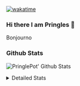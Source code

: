 [![wakatime](https://wakatime.com/badge/user/abd317df-612e-44b4-8787-15db7b574b2f.svg)](https://wakatime.com/@abd317df-612e-44b4-8787-15db7b574b2f)
### Hi there I am Pringles 👋

Bonjourno

### Github Stats
![PringlePot' Github Stats](https://github-readme-stats.vercel.app/api?username=PringlePot&show_icons=true&theme=dark&count_private=true)

<details>
  <summary>Detailed Stats</summary>
    
<!--START_SECTION:waka-->
![Code Time](http://img.shields.io/badge/Code%20Time-428%20hrs%2042%20mins-blue)

![Profile Views](http://img.shields.io/badge/Profile%20Views-8-blue)

![Lines of code](https://img.shields.io/badge/From%20Hello%20World%20I%27ve%20Written-110%20Thousand%20lines%20of%20code-blue)

**🐱 My GitHub Data** 

> 🏆 167 Contributions in the Year 2022
 > 
> 📦 90.6 kB Used in GitHub's Storage 
 > 
> 💼 Opted to Hire
 > 
> 📜 10 Public Repositories 
 > 
> 🔑 11 Private Repositories  
 > 
**I'm an Early 🐤** 

```text
🌞 Morning    143 commits    ████░░░░░░░░░░░░░░░░░░░░░   17.92% 
🌆 Daytime    322 commits    ██████████░░░░░░░░░░░░░░░   40.35% 
🌃 Evening    333 commits    ██████████░░░░░░░░░░░░░░░   41.73% 
🌙 Night      0 commits      ░░░░░░░░░░░░░░░░░░░░░░░░░   0.0%

```
📅 **I'm Most Productive on Sunday** 

```text
Monday       167 commits    █████░░░░░░░░░░░░░░░░░░░░   20.93% 
Tuesday      72 commits     ██░░░░░░░░░░░░░░░░░░░░░░░   9.02% 
Wednesday    87 commits     ██░░░░░░░░░░░░░░░░░░░░░░░   10.9% 
Thursday     103 commits    ███░░░░░░░░░░░░░░░░░░░░░░   12.91% 
Friday       58 commits     █░░░░░░░░░░░░░░░░░░░░░░░░   7.27% 
Saturday     135 commits    ████░░░░░░░░░░░░░░░░░░░░░   16.92% 
Sunday       176 commits    █████░░░░░░░░░░░░░░░░░░░░   22.06%

```


📊 **This Week I Spent My Time On** 

```text
⌚︎ Time Zone: Europe/Amsterdam

💬 Programming Languages: 
TypeScript               12 hrs 21 mins      ████████████░░░░░░░░░░░░░   48.58% 
Go                       9 hrs 59 mins       █████████░░░░░░░░░░░░░░░░   39.25% 
CSS                      1 hr 33 mins        █░░░░░░░░░░░░░░░░░░░░░░░░   6.1% 
HTML                     37 mins             ░░░░░░░░░░░░░░░░░░░░░░░░░   2.46% 
Text                     16 mins             ░░░░░░░░░░░░░░░░░░░░░░░░░   1.09%

🔥 Editors: 
WebStorm                 13 hrs 21 mins      █████████████░░░░░░░░░░░░   52.52% 
GoLand                   11 hrs 51 mins      ███████████░░░░░░░░░░░░░░   46.6% 
Sublime Text             13 mins             ░░░░░░░░░░░░░░░░░░░░░░░░░   0.88%

🐱‍💻 Projects: 
Frontend                 13 hrs 33 mins      █████████████░░░░░░░░░░░░   53.26% 
Backend                  9 hrs 55 mins       █████████░░░░░░░░░░░░░░░░   39.03% 
Viewer                   1 hr 57 mins        ██░░░░░░░░░░░░░░░░░░░░░░░   7.71%

💻 Operating System: 
Windows                  25 hrs 13 mins      ████████████████████████░   99.12% 
Mac                      13 mins             ░░░░░░░░░░░░░░░░░░░░░░░░░   0.88%

```

**I Mostly Code in Java** 

```text
Java                     7 repos             ███████████░░░░░░░░░░░░░░   43.75% 
JavaScript               2 repos             ███░░░░░░░░░░░░░░░░░░░░░░   12.5% 
TypeScript               2 repos             ███░░░░░░░░░░░░░░░░░░░░░░   12.5% 
Python                   1 repo              █░░░░░░░░░░░░░░░░░░░░░░░░   6.25% 
Kotlin                   1 repo              █░░░░░░░░░░░░░░░░░░░░░░░░   6.25%

```


**Timeline**

![Chart not found](https://raw.githubusercontent.com/PringlePot/PringlePot/main/charts/bar_graph.png) 


 Last Updated on 19/02/2022 00:48:43 UTC
<!--END_SECTION:waka-->

</details>
